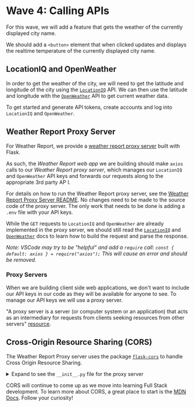 # Wave 4: Calling APIs

For this wave, we will add a feature that gets the weather of the currently displayed city name. 

We should add a `<button>` element that when clicked updates and displays the realtime temperature of the currently displayed city name.

## LocationIQ and OpenWeather

In order to get the weather of the city, we will need to get the latitude and longitude of the city using the [`LocationIQ`](https://locationiq.com/docs) API. We can then use the latitude and longitude with the [`OpenWeather`](https://openweathermap.org/api/one-call-api) API to get current weather data. 

To get started and generate API tokens, create accounts and log into `LocationIQ` and `OpenWeather`.

## Weather Report Proxy Server

For Weather Report, we provide a [weather report proxy server](https://github.com/adaGold/weather-report-proxy-server) built with Flask. 

As such, the *Weather Report web app* we are building should make `axios` calls to our *Weather Report proxy server*, which manages our `LocationIQ` and `OpenWeather` API keys and forwards our requests along to the appropriate 3rd party AP  I. 

For details on how to run the Weather Report proxy server, see the [Weather Report Proxy Server README](https://github.com/adaGold/weather-report-proxy-server). No changes need to be made to the source code of the proxy server. The only work that needs to be done is adding a `.env` file with your API keys.

While the `GET` requests to `LocationIQ` and `OpenWeather` are already implemented in the proxy server, we should still read the [`LocationIQ`](https://locationiq.com/docs) and [`OpenWeather`](https://openweathermap.org/api/one-call-api) docs to learn how to build the request and parse the response.

*Note: VSCode may try to be "helpful" and add a `require` call: `const { default: axios } = require("axios");` This will cause an error and should be removed.*

### Proxy Servers

When we are building client side web applications, we don't want to include our API keys in our code as they will be available for anyone to see. To manage our API keys we will use a proxy server.

"A proxy server is a server (or computer system or an application) that acts as an intermediary for requests from clients seeking resources from other servers" [resource](https://medium.com/system-design-blog/what-is-proxy-server-a05b99bf686a#:~:text=A%20proxy%20server%20is%20a,seeking%20resources%20from%20other%20servers). 

## Cross-Origin Resource Sharing (CORS)

The Weather Report Proxy server uses the package [`flask-cors`](https://flask-cors.readthedocs.io/en/latest/) to handle Cross Origin Resource Sharing.

<details>
    <summary>Expand to see the <code>__init__.py</code> file for the proxy server</summary>

```python
from flask import Flask
from flask_cors import CORS


def create_app(test_config=None):
    app = Flask(__name__)
    CORS(app)
    app.config['CORS_HEADERS'] = 'Content-Type'

    from .routes import proxy_bp
    app.register_blueprint(proxy_bp)

    return 
```

</details>

CORS will continue to come up as we move into learning Full Stack development. To learn more about CORS, a great place to start is the [MDN Docs](https://developer.mozilla.org/en-US/docs/Web/HTTP/CORS). Follow your curiosity!
